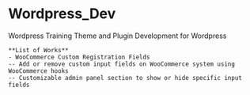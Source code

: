 # Wordpress_Dev
Wordpress Training
Theme and Plugin Development for Wordpress

```
**List of Works**
- WooCommerce Custom Registration Fields
-- Add or remove custom input fields on WooCommerce system using WooCommerce hooks
-- Customizable admin panel section to show or hide specific input fields
```
